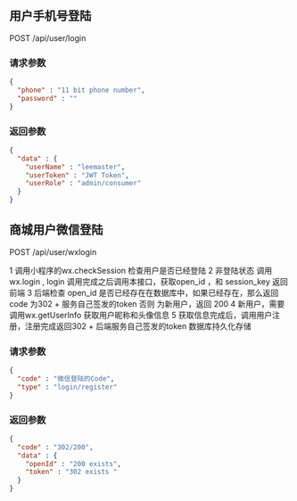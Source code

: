 ## 用户手机号登陆

POST /api/user/login

### 请求参数

```json
{
  "phone" : "11 bit phone number",
  "password" : ""
}
```

### 返回参数

```json
{
  "data" : {
    "userName" : "leemaster",
    "userToken" : "JWT Token",
    "userRole" : "admin/consumer"
  }
}
```

## 商城用户微信登陆

POST /api/user/wxlogin

1 调用小程序的wx.checkSession 检查用户是否已经登陆
2 非登陆状态 调用wx.login , login 调用完成之后调用本接口，获取open_id ，和 session_key 返回前端
3 后端检查 open_id 是否已经存在在数据库中，如果已经存在，那么返回 code 为302 + 服务自己签发的token 否则 为新用户，返回 200
4 新用户，需要调用wx.getUserInfo 获取用户昵称和头像信息
5 获取信息完成后，调用用户注册，注册完成返回302 + 后端服务自己签发的token  数据库持久化存储

### 请求参数

```json
{
  "code" : "微信登陆的Code",
  "type" : "login/register"
}
```

### 返回参数

```json
{
  "code" : "302/200",
  "data" : {
    "openId" : "200 exists",
    "token" : "302 exists "
  }
}
```

